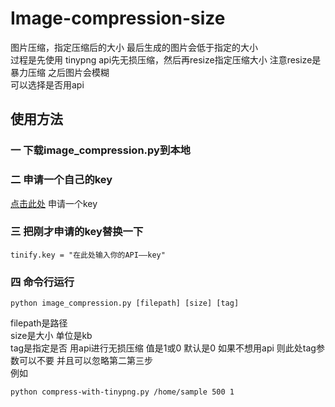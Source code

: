 # Image-compression-size
图片压缩，指定压缩后的大小 最后生成的图片会低于指定的大小  
过程是先使用 tinypng api先无损压缩，然后再resize指定压缩大小 注意resize是暴力压缩 之后图片会模糊  
可以选择是否用api


## 使用方法
### 一 下载image_compression.py到本地
### 二 申请一个自己的key

[点击此处](https://tinypng.com/developers)  申请一个key
### 三 把刚才申请的key替换一下
```
tinify.key = "在此处输入你的API——key"
```
### 四 命令行运行
```
python image_compression.py [filepath] [size] [tag]
```
filepath是路径  
size是大小 单位是kb  
tag是指定是否 用api进行无损压缩 值是1或0 默认是0 如果不想用api 则此处tag参数可以不要 并且可以忽略第二第三步  
例如
```
python compress-with-tinypng.py /home/sample 500 1
```
